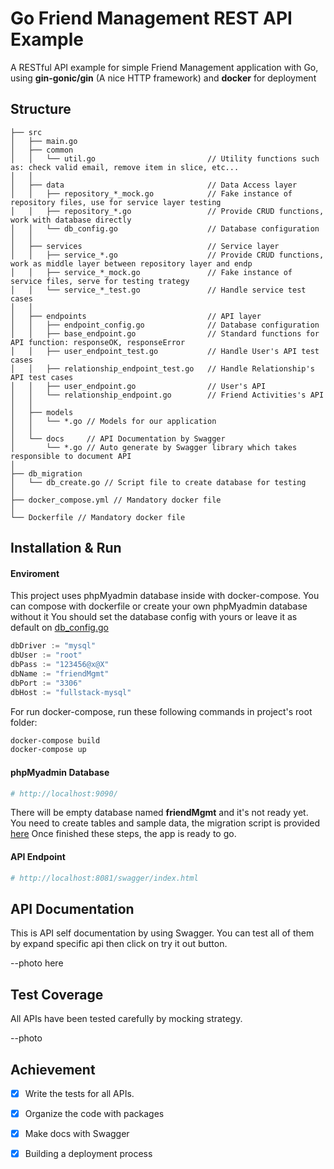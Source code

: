 # Go Friend Management REST API Example
A RESTful API example for simple Friend Management application with Go, using **gin-gonic/gin** (A nice HTTP framework) and **docker** for deployment

## Structure
```
├── src
│   ├── main.go
│   ├── common           
│   │   └── util.go                         // Utility functions such as: check valid email, remove item in slice, etc...
│   │
│   ├── data                                // Data Access layer
│   │   ├── repository_*_mock.go            // Fake instance of repository files, use for service layer testing
│   │   ├── repository_*.go                 // Provide CRUD functions, work with database directly
│   │   └── db_config.go                    // Database configuration
│   │
│   ├── services                            // Service layer
│   │	├── service_*.go                    // Provide CRUD functions, work as middle layer between repository layer and endp
│   │   ├── service_*_mock.go               // Fake instance of service files, serve for testing trategy
│   │   └── service_*_test.go               // Handle service test cases
│   │
│   ├── endpoints                           // API layer
│   │   ├── endpoint_config.go              // Database configuration
│   │   ├── base_endpoint.go                // Standard functions for API function: responseOK, responseError
│   │   ├── user_endpoint_test.go           // Handle User's API test cases
│   │   ├── relationship_endpoint_test.go   // Handle Relationship's API test cases
│   │   ├── user_endpoint.go                // User's API
│   │   └── relationship_endpoint.go        // Friend Activities's API
│   │
│   ├── models         
│   │   └── *.go // Models for our application
│   │
│   └── docs     // API Documentation by Swagger
│       └── *.go // Auto generate by Swagger library which takes responsible to document API
│
├── db_migration
│   └── db_create.go // Script file to create database for testing
│
├── docker_compose.yml // Mandatory docker file
│
└── Dockerfile // Mandatory docker file
```

## Installation & Run

#### Enviroment
This project uses phpMyadmin database inside with docker-compose. You can compose with dockerfile or create your own phpMyadmin database without it
You should set the database config with yours or leave it as default on [db_config.go](https://github.com/s3corp-github/SP_FriendManagementAPI_Golang_KyTruong/blob/master/src/data/db_config.go)
```go
dbDriver := "mysql"
dbUser := "root"
dbPass := "123456@x@X"
dbName := "friendMgmt"
dbPort := "3306"
dbHost := "fullstack-mysql"
```

For run docker-compose, run these following commands in project's root folder:

```bash
docker-compose build
docker-compose up
```

#### phpMyadmin Database
```bash
# http://localhost:9090/
```
There will be empty database named **friendMgmt** and it's not ready yet. You need to create tables and sample data, the migration script is provided [here](https://github.com/s3corp-github/SP_FriendManagementAPI_Golang_KyTruong/blob/master/db_migration/db_create.sql)
Once finished these steps, the app is ready to go.

#### API Endpoint
```bash
# http://localhost:8081/swagger/index.html
```

## API Documentation
This is API self documentation by using Swagger. You can test all of them by expand specific api then click on try it out button.

--photo here


## Test Coverage
All APIs have been tested carefully by mocking strategy. 

--photo

## Achievement

- [x] Write the tests for all APIs.
- [x] Organize the code with packages
- [x] Make docs with Swagger
- [x] Building a deployment process 


